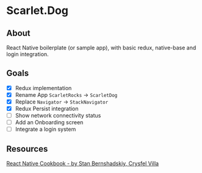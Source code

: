 # Scarlet.Dog

## About

React Native boilerplate (or sample app), with basic redux, native-base and
login integration.

## Goals

- [x] Redux implementation
- [x] Rename App `ScarletRocks` -> `ScarletDog`
- [x] Replace `Navigator` -> `StackNavigator`
- [x] Redux Persist integration
- [ ] Show network connectivity status
- [ ] Add an Onboarding screen
- [ ] Integrate a login system

## Resources

[React Native Cookbook - by Stan Bernshadskiy, Crysfel Villa](http://shop.oreilly.com/product/0636920090144.do)
